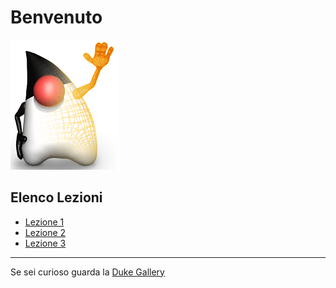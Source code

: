 # Benvenuto
![Duke][img_duke_open]
## Elenco Lezioni
- [Lezione 1](src/main/java/it/groppedev/lesson1/README.md) 
- [Lezione 2](src/main/java/it/groppedev/lesson2/README.md) 
- [Lezione 3](src/main/java/it/groppedev/lesson3/README.md) 
***
Se sei curioso guarda la [Duke Gallery][href_duke_gallery]

<!-- Link alle immagini -->
[img_duke_open]: <src/main/resources/images/duke/duke_open_small.png>
[href_duke_gallery]: <https://wiki.openjdk.java.net/display/duke/Gallery>
